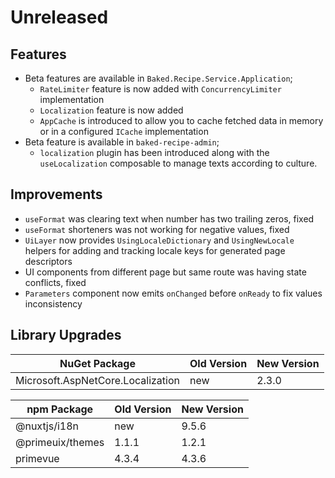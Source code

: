 # Unreleased

## Features

- Beta features are available in `Baked.Recipe.Service.Application`;
  - `RateLimiter` feature is now added with `ConcurrencyLimiter` implementation
  - `Localization` feature is now added
  - `AppCache` is introduced to allow you to cache fetched data in memory or in
    a configured `ICache` implementation
- Beta feature is available in `baked-recipe-admin`;
  - `localization` plugin has been introduced along with the `useLocalization`
    composable to manage texts according to culture.

## Improvements

- `useFormat` was clearing text when number has two trailing zeros, fixed
- `useFormat` shorteners was not working for negative values, fixed
- `UiLayer` now provides `UsingLocaleDictionary` and `UsingNewLocale` helpers
  for adding and tracking locale keys for generated page descriptors
- UI components from different page but same route was having state conflicts,
  fixed
- `Parameters` component now emits `onChanged` before `onReady` to fix values
  inconsistency

## Library Upgrades

| NuGet Package                     | Old Version | New Version |
| ---                               | ---         | ---         |
| Microsoft.AspNetCore.Localization | new         | 2.3.0       |

| npm Package      | Old Version | New Version |
| ---              | ---         | ---         |
| @nuxtjs/i18n     | new         | 9.5.6       |
| @primeuix/themes | 1.1.1       | 1.2.1       |
| primevue         | 4.3.4       | 4.3.6       |
